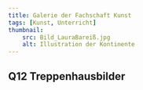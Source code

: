 ```yaml
---
title: Galerie der Fachschaft Kunst
tags: [Kunst, Unterricht]
thumbnail: 
    src: Bild_LauraBareiß.jpg
    alt: Illustration der Kontinente
---
```

<p><h2>Q12 Treppenhausbilder</h2></p>
<gallery title="treppenhausbilder">
    <figure>
        <v-image name="Carl Mütze_thumb"></v-image>
    </figure>
    <figure>
        <v-image name="Emma Meyer_thumb"></v-image>
    </figure>
    <figure>
        <v-image name="Franziska Steib_thumb"></v-image>
    </figure>
    <figure>
        <v-image name="Bild_LauraBareiß"></v-image>
    </figure>
    <figure>
        <v-image name="Laura Gottschalk_thumb"></v-image>
    </figure>
    <figure>
        <v-image name="Lena Vogentanz_thumb"></v-image>
    </figure>
    <figure>
        <v-image name="Marco Spitz_thumb"></v-image>
    </figure>
    <figure>
        <v-image name="Pia Gösswein_thumb"></v-image>
    </figure>
    <figure>
        <v-image name="Tringa Rushiti_thumb"></v-image>
    </figure>    
</gallery>